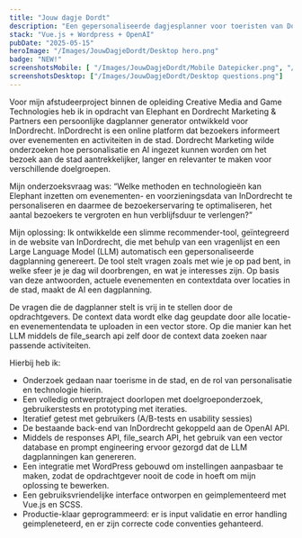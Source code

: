 ```yaml
---
title: "Jouw dagje Dordt"
description: "Een gepersonaliseerde dagjesplanner voor toeristen van Dordrecht, powered by GPT"
stack: "Vue.js + Wordpress + OpenAI"
pubDate: "2025-05-15"
heroImage: "/Images/JouwDagjeDordt/Desktop hero.png"
badge: "NEW!"
screenshotsMobile: [ "/Images/JouwDagjeDordt/Mobile Datepicker.png", "/Images/JouwDagjeDordt/Mobile Questions.png", "/Images/JouwDagjeDordt/Mobile Results.png"]
screenshotsDesktop: ["/Images/JouwDagjeDordt/Desktop questions.png"]
---
```

Voor mijn afstudeerproject binnen de opleiding Creative Media and Game Technologies heb ik in opdracht van Elephant en Dordrecht Marketing & Partners een persoonlijke dagplanner generator ontwikkeld voor InDordrecht. InDordrecht is een online platform dat bezoekers informeert over evenementen en activiteiten in de stad. Dordrecht Marketing wilde onderzoeken hoe personalisatie en AI ingezet kunnen worden om het bezoek aan de stad aantrekkelijker, langer en relevanter te maken voor verschillende doelgroepen.

Mijn onderzoeksvraag was:
“Welke methoden en technologieën kan Elephant inzetten om evenementen- en voorzieningsdata van InDordrecht te personaliseren en daarmee de bezoekerservaring te optimaliseren, het aantal bezoekers te vergroten en hun verblijfsduur te verlengen?”

Mijn oplossing:
Ik ontwikkelde een slimme recommender-tool, geïntegreerd in de website van InDordrecht, die met behulp van een vragenlijst en een Large Language Model (LLM) automatisch een gepersonaliseerde dagplanning genereert. De tool stelt vragen zoals met wie je op pad bent, in welke sfeer je je dag wil doorbrengen, en wat je interesses zijn. Op basis van deze antwoorden, actuele evenementen en contextdata over locaties in de stad, maakt de AI een dagplanning.

De vragen die de dagplanner stelt is vrij in te stellen door de opdrachtgevers. De context data wordt elke dag geupdate door alle locatie- en evenementendata te uploaden in een vector store. Op die manier kan het LLM middels de file_search api zelf door de context data zoeken naar passende activiteiten.

Hierbij heb ik:
- Onderzoek gedaan naar toerisme in de stad, en de rol van personalisatie en technologie hierin.
- Een volledig ontwerptraject doorlopen met doelgroeponderzoek, gebruikerstests en prototyping met iteraties.
- Iteratief getest met gebruikers (A/B-tests en usability sessies)
- De bestaande back-end van InDordrecht gekoppeld aan de OpenAI API.
- Middels de responses API, file_search API, het gebruik van een vector database en prompt engineering ervoor gezorgd dat de LLM dagplanningen kan genereren. 
- Een integratie met WordPress gebouwd om instellingen aanpasbaar te maken, zodat de opdrachtgever nooit de code in hoeft om mijn oplossing te bewerken.
- Een gebruiksvriendelijke interface ontworpen en geimplementeerd met Vue.js en SCSS.
- Productie-klaar geprogrammeerd: er is input validatie en error handling geimpleneteerd, en er zijn correcte code conventies gehanteerd.